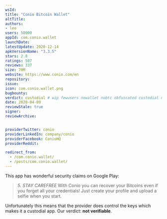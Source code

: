 ```yaml
---
wsId: 
title: "Conio Bitcoin Wallet"
altTitle: 
authors:
- leo
users: 50000
appId: com.conio.wallet
launchDate: 
latestUpdate: 2020-12-14
apkVersionName: "3.3.5"
stars: 2.8
ratings: 507
reviews: 337
size: 70M
website: https://www.conio.com/en
repository: 
issue: 
icon: com.conio.wallet.png
bugbounty: 
verdict: custodial # wip fewusers nowallet nobtc obfuscated custodial nosource nonverifiable reproducible bounty defunct
date: 2020-04-09
reviewStale: true
signer: 
reviewArchive:


providerTwitter: conio
providerLinkedIn: company/conio
providerFacebook: ConioHQ
providerReddit: 

redirect_from:
  - /com.conio.wallet/
  - /posts/com.conio.wallet/
---
```



This app has wonderful security claims on Google Play:

> *5. STAY CAREFREE* With Conio you can recover your Bitcoins even if you forget
> all your credentials! Just create your profile and upload a selfie when you
> start.

Unfortunately this means that the provider does control the keys which makes it
a custodial app. Our verdict: **not verifiable**.
